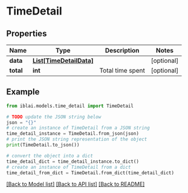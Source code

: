 # TimeDetail


## Properties

Name | Type | Description | Notes
------------ | ------------- | ------------- | -------------
**data** | [**List[TimeDetailData]**](TimeDetailData.md) |  | [optional] 
**total** | **int** | Total time spent | [optional] 

## Example

```python
from iblai.models.time_detail import TimeDetail

# TODO update the JSON string below
json = "{}"
# create an instance of TimeDetail from a JSON string
time_detail_instance = TimeDetail.from_json(json)
# print the JSON string representation of the object
print(TimeDetail.to_json())

# convert the object into a dict
time_detail_dict = time_detail_instance.to_dict()
# create an instance of TimeDetail from a dict
time_detail_from_dict = TimeDetail.from_dict(time_detail_dict)
```
[[Back to Model list]](../README.md#documentation-for-models) [[Back to API list]](../README.md#documentation-for-api-endpoints) [[Back to README]](../README.md)


